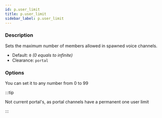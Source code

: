 ```yaml
---
id: p.user_limit
title: p.user_limit
sidebar_label: p.user_limit
---
```


### Description

Sets the maximum number of members allowed in spawned voice channels.

* Default: `0` _(0 equals to infinite)_
* Clearance: `portal`

### Options

You can set it to any number from 0 to 99

:::tip

Not current portal's, as portal channels have a permanent one user limit

:::
